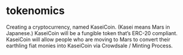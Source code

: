 # tokenomics
Creating a cryptocurrency, named KaseiCoin. (Kasei means Mars in Japanese.)  KaseiCoin will be a fungible token that’s ERC-20 compliant. KaseiCoin will allow people who are moving to Mars to convert their earthling fiat monies into KaseiCoin via Crowdsale / Minting Process.
